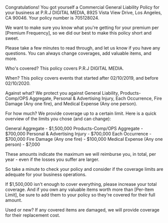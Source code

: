 Congratulations! You got yourself a Commercial General Liability Policy for your business at P.R.J DIGITAL MEDIA, 8925 Vista View Drive, Los Angeles, CA 90046. Your policy number is 705128024.

We want to make sure you know what you're getting for your premium per [Premium Frequency], so we did our best to make this policy short and sweet.

Please take a few minutes to read through, and let us know if you have any questions. You can always change coverages, add valuable items, and more.

Who's covered?
This policy covers P.R.J DIGITAL MEDIA.

When?
This policy covers events that started after 02/10/2019, and before 02/10/2020.

Against what?
We protect you against General Liability, Products-Comp/OPS Aggregate, Personal & Advertising Injury, Each Occurrence, Fire Damage (Any one fire), and Medical Expense (Any one person).

For how much?
We provide coverage up to a certain limit. Here is a quick overview of the limits you chose (and can change):

General Aggregate - $1,500,000
Products-Comp/OPS Aggregate - $700,000
Personal & Advertising Injury - $700,000
Each Occurrence - $700,000
Fire Damage (Any one fire) - $100,000
Medical Expense (Any one person) - $7,000

These amounts indicate the maximum we will reimburse you, in total, per year - even if the losses you suffer are larger.

So take a minute to check your policy and consider if the coverage limits are adequate for your business operations.

If $1,500,000 isn't enough to cover everything, please increase your total coverage. And if you own any valuable items worth more than [Per-Item Limit], be sure to add them to your policy so they're covered for their full amount.

Used or new?
If any covered items are damaged, we will provide coverage for their replacement cost.